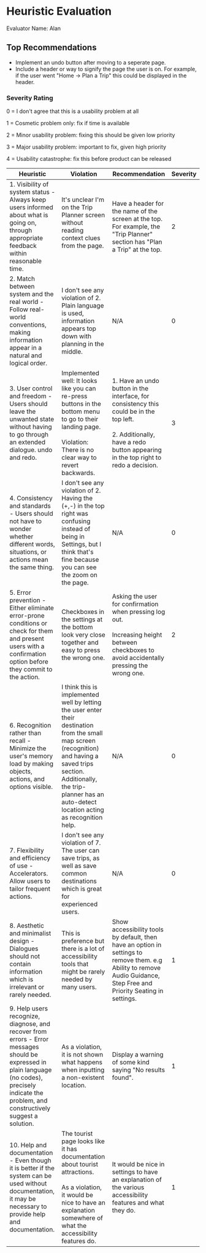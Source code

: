 # Heuristic Evaluation 
Evaluator Name: Alan

## Top Recommendations

- Implement an undo button after moving to a seperate page.
- Include a header or way to signify the page the user is on. For example, if the user went "Home -> Plan a Trip" this could be displayed in the header.

###  Severity Rating 

0 = I don't agree that this is a usability problem at all 

1 = Cosmetic problem only: fix if time is available 

2 = Minor usability problem: fixing this should be given low priority 

3 = Major usability problem: important to fix, given high priority 

4 = Usability catastrophe: fix this before product can be released 


| Heuristic                                                                                                                                                                                            | Violation                                                                                                                                                                                                                                     | Recommendation                                                                                                                                                                    | Severity |
| ---------------------------------------------------------------------------------------------------------------------------------------------------------------------------------------------------- | --------------------------------------------------------------------------------------------------------------------------------------------------------------------------------------------------------------------------------------------- | --------------------------------------------------------------------------------------------------------------------------------------------------------------------------------- | -------- |
| 1. Visibility of system status - Always keep users informed about what is going on, through appropriate feedback within reasonable time.                                                             | It's unclear I'm on the Trip Planner screen without reading context clues from the page.<br><br>                                                                                                                                              | Have a header for the name of the screen at the top. For example, the "Trip Planner" section has "Plan a Trip" at the top.                                                        | 2        |
| 2. Match between system and the real world - Follow real-world conventions, making information appear in a natural and logical order.                                                                | I don't see any violation of 2. Plain language is used, information appears top down with planning in the middle.                                                                                                                             | N/A                                                                                                                                                                               | 0        |
| 3. User control and freedom - Users should leave the unwanted state without having to go through an extended dialogue. undo and redo.                                                                | Implemented well: It looks like you can re-press buttons in the bottom menu to go to their landing page.<br><br>Violation: There is no clear way to revert backwards.                                                                         | 1. Have an undo button in the interface, for consistency this could be in the top left.<br><br>2. Additionally, have a redo button appearing in the top right to redo a decision. | 3        |
| 4. Consistency and standards - Users should not have to wonder whether different words, situations, or actions mean the same thing.                                                                  | I don't see any violation of 2. Having the (+,-) in the top right was confusing instead of being in Settings, but I think that's fine because you can see the zoom on the page.                                                               | N/A                                                                                                                                                                               | 0        |
| 5. Error prevention - Either eliminate error-prone conditions or check for them and present users with a confirmation option before they commit to the action.                                       | Checkboxes in the settings at the bottom look very close together and easy to press the wrong one.                                                                                                                                            | Asking the user for confirmation when pressing log out.<br><br>Increasing height between checkboxes to avoid accidentally pressing the wrong one.                                 | 2        |
| 6. Recognition rather than recall - Minimize the user's memory load by making objects, actions, and options visible.                                                                                 | I think this is implemented well by letting the user enter their destination from the small map screen (recognition) and having a saved trips section. Additionally, the trip-planner has an auto-detect location acting as recognition help. | N/A                                                                                                                                                                               | 0        |
| 7. Flexibility and efficiency of use - Accelerators. Allow users to tailor frequent actions.                                                                                                         | I don't see any violation of 7. The user can save trips, as well as save common destinations which is great for experienced users.                                                                                                            | N/A                                                                                                                                                                               | 0        |
| 8. Aesthetic and minimalist design - Dialogues should not contain information which is irrelevant or rarely needed.                                                                                  | This is preference but there is a lot of accessibility tools that might be rarely needed by many users.                                                                                                                                       | Show accessibility tools by default, then have an option in settings to remove them. e.g Ability to remove Audio Guidance, Step Free and Priority Seating in settings.            | 1        |
| 9. Help users recognize, diagnose, and recover from errors - Error messages should be expressed in plain language (no codes), precisely indicate the problem, and constructively suggest a solution. | As a violation, it is not shown what happens when inputting a non-existent location.                                                                                                                                                          | Display a warning of some kind saying "No results found".                                                                                                                         | 1        |
| 10. Help and documentation - Even though it is better if the system can be used without documentation, it may be necessary to provide help and documentation.                                        | The tourist page looks like it has documentation about tourist attractions. <br><br>As a violation, it would be nice to have an explanation somewhere of what the accessibility features do.                                                  | It would be nice in settings to have an explanation of the various accessibility features and what they do.                                                                       | 1        |